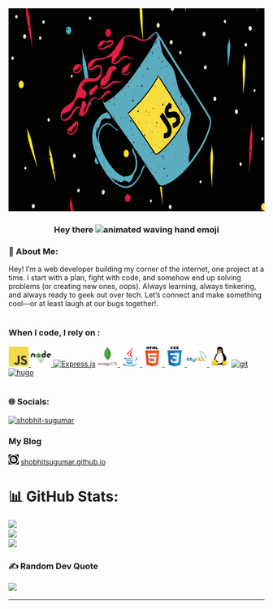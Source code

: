 
<img src="https://github.com/shobhitsugumar/shobhitsugumar/blob/main/64cef349-c269-4b6b-ac2d-a52663fd7905.jpeg" alt="logo" style="height: 400px; width: 1100px">

<h3 align="center">
     Hey there    
     <img src="https://discordemoji.com/assets/emoji/wavegif_1860.gif"
          alt="animated waving hand emoji"
          width="45"
          height="45"
          style="margin-bottom: -10px" />
</h3>

<h3>💫 About Me:</h3>
Hey! I’m a web developer building my corner of the internet, one project at a time. I start with a plan, fight with code, and somehow end up solving  problems (or creating new ones, oops). Always learning, always tinkering, and always ready to geek out over tech. Let’s connect and make something cool—or at least laugh at our bugs together!.

#
<h3 align="left">When I code, I rely on :</h3>
<p align="left"> <a href="https://www.w3schools.com/css/" target="_blank" rel="noreferrer"><a href="https://developer.mozilla.org/en-US/docs/Web/JavaScript" target="_blank" rel="noreferrer"> <img src="https://raw.githubusercontent.com/devicons/devicon/master/icons/javascript/javascript-original.svg" alt="javascript" width="40" height="40"/>    <img src="https://raw.githubusercontent.com/devicons/devicon/master/icons/nodejs/nodejs-original-wordmark.svg" alt="nodejs" width="40" height="40"/> </a> <a href="https://expressjs.com/" target="_blank"><img src="https://img.shields.io/badge/express.js-%23404d59.svg?style=flat&logo=express&logoColor=%2361DAFB" alt="Express.js"></a> <a href="https://www.mongodb.com/" target="_blank" rel="noreferrer"> <img src="https://raw.githubusercontent.com/devicons/devicon/master/icons/mongodb/mongodb-original-wordmark.svg" alt="mongodb" width="40" height="40"/> </a> <a href="https://www.java.com" target="_blank" rel="noreferrer"> <img src="https://raw.githubusercontent.com/devicons/devicon/master/icons/java/java-original.svg" alt="java" width="40" height="40"/> </a>  <a href="https://www.w3.org/html/" target="_blank" rel="noreferrer"> <img src="https://raw.githubusercontent.com/devicons/devicon/master/icons/html5/html5-original-wordmark.svg" alt="html5" width="40" height="40"/>  <a href="https://www.w3schools.com/css/" target="_blank" rel="noreferrer"> <img src="https://raw.githubusercontent.com/devicons/devicon/master/icons/css3/css3-original-wordmark.svg" alt="css3" width="40" height="40"/> </a> <a href="https://www.mysql.com/" target="_blank" rel="noreferrer"> <img src="https://raw.githubusercontent.com/devicons/devicon/master/icons/mysql/mysql-original-wordmark.svg" alt="mysql" width="40" height="40"/> </a> <img src="https://raw.githubusercontent.com/devicons/devicon/master/icons/linux/linux-original.svg" alt="linux" width="40" height="40"/> </a> <a href="https://git-scm.com/" target="_blank" rel="noreferrer"> <img src="https://www.vectorlogo.zone/logos/git-scm/git-scm-icon.svg" alt="git" width="40" height="40"/> </a> <a href="https://gohugo.io/" target="_blank" rel="noreferrer"> <img src="https://api.iconify.design/logos-hugo.svg" alt="hugo" width="40" height="40"/> </a> 
</p>

#
 <h3>🌐 Socials:</h3>
 
<a href="https://linkedin.com/in/shobhit-sugumar" target="blank"><img align="center" src="https://raw.githubusercontent.com/rahuldkjain/github-profile-readme-generator/master/src/images/icons/Social/linked-in-alt.svg" alt="shobhit-sugumar" height="20" width="30" /></a>

<h3>My Blog</h3>
<a href=https://shobhitsugumar.github.io/><img src="https://github.com/shobhitsugumar/shobhitsugumar/blob/main/images.png" alt="blog" width="20" height="20"/></a>  <a href="https://shobhitsugumar.github.io/"> shobhitsugumar.github.io</a>

#


# 📊 GitHub Stats:
![](https://github-readme-stats.vercel.app/api?username=shobhitsugumar&theme=radical&hide_border=false&include_all_commits=false&count_private=false)<br/>
![](https://github-readme-streak-stats.herokuapp.com/?user=shobhitsugumar&theme=radical&hide_border=false)<br/>
![](https://github-readme-stats.vercel.app/api/top-langs/?username=shobhitsugumar&theme=radical&hide_border=false&include_all_commits=false&count_private=false&layout=compact)

### ✍️ Random Dev Quote
![](https://quotes-github-readme.vercel.app/api?type=horizontal&theme=radical)

---

